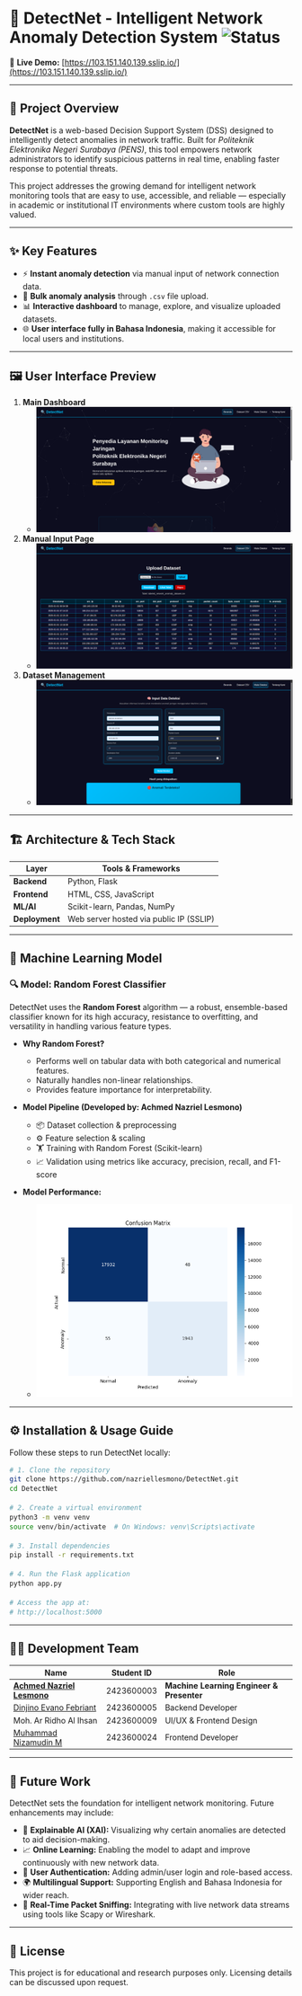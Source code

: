# 🚨 DetectNet - Intelligent Network Anomaly Detection System ![Status](https://img.shields.io/badge/status-completed-brightgreen)

🔗 **Live Demo:** [https://103.151.140.139.sslip.io/](https://103.151.140.139.sslip.io/)

---

## 🧠 Project Overview

**DetectNet** is a web-based Decision Support System (DSS) designed to intelligently detect anomalies in network traffic. Built for *Politeknik Elektronika Negeri Surabaya (PENS)*, this tool empowers network administrators to identify suspicious patterns in real time, enabling faster response to potential threats.

This project addresses the growing demand for intelligent network monitoring tools that are easy to use, accessible, and reliable — especially in academic or institutional IT environments where custom tools are highly valued.

---

## ✨ Key Features

- ⚡ **Instant anomaly detection** via manual input of network connection data.
- 📁 **Bulk anomaly analysis** through `.csv` file upload.
- 📊 **Interactive dashboard** to manage, explore, and visualize uploaded datasets.
- 🌐 **User interface fully in Bahasa Indonesia**, making it accessible for local users and institutions.

---

## 🖼️ User Interface Preview

1. **Main Dashboard**
   - ![Main Dashboard](docs/home1.png)
2. **Manual Input Page**
   - ![Input Form](docs/Detection.png)
3. **Dataset Management**
   - ![Dataset Table](docs/dataset.png)

---

## 🏗️ Architecture & Tech Stack

| Layer      | Tools & Frameworks                     |
|------------|----------------------------------------|
| **Backend**   | Python, Flask                         |
| **Frontend**  | HTML, CSS, JavaScript                 |
| **ML/AI**     | Scikit-learn, Pandas, NumPy           |
| **Deployment**| Web server hosted via public IP (SSLIP) |

---

## 🧪 Machine Learning Model

### 🔍 Model: Random Forest Classifier

DetectNet uses the **Random Forest** algorithm — a robust, ensemble-based classifier known for its high accuracy, resistance to overfitting, and versatility in handling various feature types.

- **Why Random Forest?**
  - Performs well on tabular data with both categorical and numerical features.
  - Naturally handles non-linear relationships.
  - Provides feature importance for interpretability.

- **Model Pipeline (Developed by: Achmed Nazriel Lesmono)**
  - 📦 Dataset collection & preprocessing
  - ⚙️ Feature selection & scaling
  - 🏋️ Training with Random Forest (Scikit-learn)
  - 📈 Validation using metrics like accuracy, precision, recall, and F1-score

- **Model Performance:**
  - ![Confusion Matrix](docs/confusion_matrix.png)

---

## ⚙️ Installation & Usage Guide

Follow these steps to run DetectNet locally:
```bash
# 1. Clone the repository
git clone https://github.com/nazriellesmono/DetectNet.git
cd DetectNet

# 2. Create a virtual environment
python3 -m venv venv
source venv/bin/activate  # On Windows: venv\Scripts\activate

# 3. Install dependencies
pip install -r requirements.txt

# 4. Run the Flask application
python app.py

# Access the app at:
# http://localhost:5000
```
---
## 👨‍💻 Development Team

| Name                      | Student ID   | Role                                      |
|---------------------------|--------------|-------------------------------------------|
| [**Achmed Nazriel Lesmono**](https://github.com/Nazriellesmono)| 2423600003   | **Machine Learning Engineer & Presenter** |
| [Dinjino Evano Febriant](https://github.com/repinger)    | 2423600005   | Backend Developer                         |
| Moh. Ar Ridho Al Ihsan    | 2423600009   | UI/UX & Frontend Design                   |
| [Muhammad Nizamudin M](https://github.com/ImNizamudin)      | 2423600024   | Frontend Developer                        |

---

## 🔮 Future Work

DetectNet sets the foundation for intelligent network monitoring. Future enhancements may include:

- 🧠 **Explainable AI (XAI):** Visualizing why certain anomalies are detected to aid decision-making.
- 📈 **Online Learning:** Enabling the model to adapt and improve continuously with new network data.
- 🧰 **User Authentication:** Adding admin/user login and role-based access.
- 🌍 **Multilingual Support:** Supporting English and Bahasa Indonesia for wider reach.
- 📡 **Real-Time Packet Sniffing:** Integrating with live network data streams using tools like Scapy or Wireshark.

---

## 📜 License

This project is for educational and research purposes only. Licensing details can be discussed upon request.


